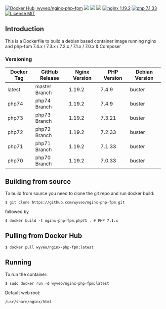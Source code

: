 [![Docker Hub; wyveo/nginx-php-fpm](https://img.shields.io/badge/docker%20hub-wyveo%2Fnginx--php--fpm-blue.svg?&logo=docker&style=for-the-badge)](https://hub.docker.com/r/wyveo/nginx-php-fpm/) [![](https://badges.weareopensource.me/docker/pulls/wyveo/nginx-php-fpm?style=for-the-badge)](https://hub.docker.com/r/wyveo/nginx-php-fpm/) [![](https://badges.weareopensource.me/docker/image-size/wyveo/nginx-php-fpm/php71?style=for-the-badge)](https://microbadger.com/images/wyveo/nginx-php-fpm) [![](https://img.shields.io/microbadger/layers/wyveo/nginx-php-fpm/php71.svg?&style=for-the-badge)](https://microbadger.com/images/wyveo/nginx-php-fpm) [![nginx 1.19.2](https://img.shields.io/badge/nginx-1.19.2-brightgreen.svg?&logo=nginx&logoColor=white&style=for-the-badge)](https://nginx.org/en/CHANGES) [![php 7.1.33](https://img.shields.io/badge/php--fpm-7.1.33-blue.svg?&logo=php&logoColor=white&style=for-the-badge)](https://secure.php.net/releases/7_1_33.php) [![License MIT](https://img.shields.io/badge/license-MIT-blue.svg?&style=for-the-badge)](https://github.com/wyveo/nginx-php-fpm/blob/master/LICENSE)

## Introduction
This is a Dockerfile to build a debian based container image running nginx and php-fpm 7.4.x / 7.3.x / 7.2.x / 7.1.x / 7.0.x & Composer

### Versioning
| Docker Tag | GitHub Release | Nginx Version | PHP Version | Debian Version |
|-----|-------|-----|--------|--------|
| latest | master Branch |1.19.2 | 7.4.9 | buster |
| php74 | php74 Branch |1.19.2 | 7.4.9 | buster |
| php73 | php73 Branch |1.19.2 | 7.3.21 | buster |
| php72 | php72 Branch |1.19.2 | 7.2.33 | buster |
| php71 | php71 Branch |1.19.2 | 7.1.33 | buster |
| php70 | php70 Branch |1.19.2 | 7.0.33 | buster |

## Building from source
To build from source you need to clone the git repo and run docker build:
```
$ git clone https://github.com/wyveo/nginx-php-fpm.git
```

followed by
```
$ docker build -t nginx-php-fpm:php71 . # PHP 7.1.x
```

## Pulling from Docker Hub
```
$ docker pull wyveo/nginx-php-fpm:latest
```

## Running
To run the container:
```
$ sudo docker run -d wyveo/nginx-php-fpm:latest
```

Default web root:
```
/usr/share/nginx/html
```
